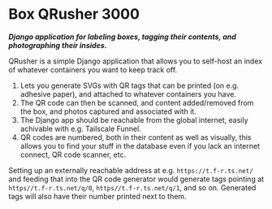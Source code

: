 # Box QRusher 3000

***Django application for labeling boxes, tagging their contents, and photographing their insides.***

QRusher is a simple Django application that allows you to self-host an index of whatever containers you want to keep track off.
1. Lets you generate SVGs with QR tags that can be printed (on e.g. adhesive paper), and attached to whatever containers you have. 
2. The QR code can then be scanned, and content added/removed from the box, and photos captured and associated with it.
3. The Django app should be reachable from the global internet, easily achivable with e.g. Tailscale Funnel.
4. QR codes are numbered, both in their content as well as visually, this allows you to find your stuff in the database even if you lack an internet connect, QR code scanner, etc. 

Setting up an externally reachable address at e.g. `https://t.f-r.ts.net/` and feeding that into the QR code generator would generate tags pointing at `https//t.f-r.ts.net/q/0`, `https//t.f-r.ts.net/q/1`, and so on. Generated tags will also have their number printed next to them. 

